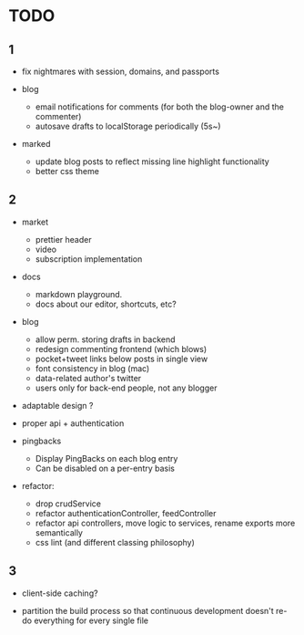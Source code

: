 # TODO 

## 1

- fix nightmares with session, domains, and passports

- blog
  - email notifications for comments (for both the blog-owner and the commenter)
  - autosave drafts to localStorage periodically (5s~)

- marked
  - update blog posts to reflect missing line highlight functionality
  - better css theme
  


## 2

- market
  - prettier header
  - video
  - subscription implementation

- docs
  - markdown playground.
  - docs about our editor, shortcuts, etc?

- blog
  - allow perm. storing drafts in backend
  - redesign commenting frontend (which blows)
  - pocket+tweet links below posts in single view
  - font consistency in blog (mac)
  - data-related author's twitter
  - users only for back-end people, not any blogger

- adaptable design ?
- proper api + authentication

- pingbacks
  - Display PingBacks on each blog entry
  - Can be disabled on a per-entry basis

- refactor:
    - drop crudService
    - refactor authenticationController, feedController
    - refactor api controllers, move logic to services, rename exports more semantically
    - css lint (and different classing philosophy)



## 3

- client-side caching?

- partition the build process so that continuous development
  doesn't re-do everything for every single file
  